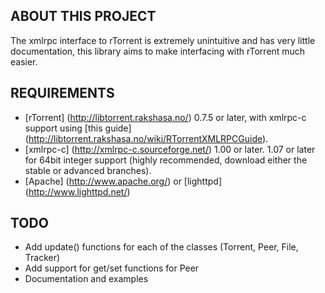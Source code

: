 ABOUT THIS PROJECT
------------------
The xmlrpc interface to rTorrent is extremely unintuitive and has very little documentation, this library aims to make interfacing with rTorrent much easier.

REQUIREMENTS
------------
- [rTorrent] (http://libtorrent.rakshasa.no/) 0.7.5 or later, with xmlrpc-c support using [this guide] (http://libtorrent.rakshasa.no/wiki/RTorrentXMLRPCGuide).
- [xmlrpc-c] (http://xmlrpc-c.sourceforge.net/) 1.00 or later. 1.07 or later for 64bit integer support (highly recommended, download either the stable or advanced branches).
- [Apache] (http://www.apache.org/) or [lighttpd] (http://www.lighttpd.net/)


TODO
----
- Add update() functions for each of the classes (Torrent, Peer, File, Tracker)
- Add support for get/set functions for Peer
- Documentation and examples
